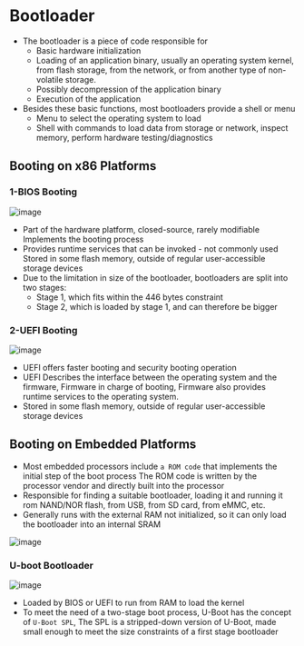 # Bootloader
* The bootloader is a piece of code responsible for
  * Basic hardware initialization
  * Loading of an application binary, usually an operating system kernel, from flash storage, from the network, or from another type of non-volatile storage.
  * Possibly decompression of the application binary
  * Execution of the application
* Besides these basic functions, most bootloaders provide a shell or menu
  * Menu to select the operating system to load
  * Shell with commands to load data from storage or network, inspect memory, perform hardware testing/diagnostics

## Booting on x86 Platforms

### 1-BIOS Booting

![image](https://github.com/user-attachments/assets/3513cf93-b182-4f70-9bd3-01e92f7f30f2)

* Part of the hardware platform, closed-source, rarely modifiable Implements the booting process
* Provides runtime services that can be invoked - not commonly used Stored in some flash memory, outside of regular user-accessible storage devices
* Due to the limitation in size of the bootloader, bootloaders are split into two stages:
  * Stage 1, which fits within the 446 bytes constraint
  * Stage 2, which is loaded by stage 1, and can therefore be bigger

### 2-UEFI Booting

![image](https://github.com/user-attachments/assets/8778499c-7cbc-444d-a407-0be4bb3eac5e)

* UEFI offers faster booting and security booting operation
* UEFI Describes the interface between the operating system and the firmware, Firmware in charge of booting, Firmware also provides runtime services to the operating system.
* Stored in some flash memory, outside of regular user-accessible storage devices

## Booting on Embedded Platforms
*  Most embedded processors include `a ROM code` that implements the initial step of the boot process The ROM code is written by the processor vendor and directly built into the processor
*  Responsible for finding a suitable bootloader, loading it and running it rom NAND/NOR flash, from USB, from SD card, from eMMC, etc.
*  Generally runs with the external RAM not initialized, so it can only load the bootloader into an internal SRAM

![image](https://github.com/user-attachments/assets/fe4a41c5-98f7-407d-b722-c6ff32b73554)

### U-boot Bootloader
![image](https://github.com/user-attachments/assets/2d288b07-49ca-4d27-a1bb-aa14c6f46f0f)

* Loaded by BIOS or UEFI to run from RAM to load the kernel
* To meet the need of a two-stage boot process, U-Boot has the concept of `U-Boot SPL`, The SPL is a stripped-down version of U-Boot, made small enough to meet the size constraints of a first stage bootloader

